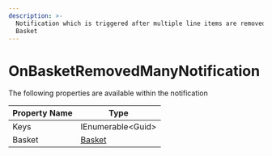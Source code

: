 ```yaml
---
description: >-
  Notification which is triggered after multiple line items are removed from the
  Basket
---
```


# OnBasketRemovedManyNotification

The following properties are available within the notification

| Property Name | Type                                                     |
| ------------- | -------------------------------------------------------- |
| Keys          | IEnumerable\<Guid>                                       |
| Basket        | [Basket](../../core-services/object-reference/basket.md) |
